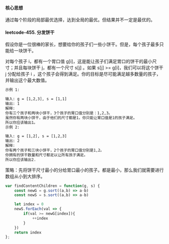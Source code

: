 
#### 核心思想

通过每个阶段的局部最优选择，达到全局的最优。但结果并不一定是最优的。

#### leetcode-455. 分发饼干

假设你是一位很棒的家长，想要给你的孩子们一些小饼干。但是，每个孩子最多只能给一块饼干。

对每个孩子 i，都有一个胃口值 g[i]，这是能让孩子们满足胃口的饼干的最小尺寸；并且每块饼干 j，都有一个尺寸 s[j] 。如果 s[j] >= g[i]，我们可以将这个饼干 j 分配给孩子 i ，这个孩子会得到满足。你的目标是尽可能满足越多数量的孩子，并输出这个最大数值。

```txt 
示例 1:

输入: g = [1,2,3], s = [1,1]
输出: 1
解释: 
你有三个孩子和两块小饼干，3个孩子的胃口值分别是：1,2,3。
虽然你有两块小饼干，由于他们的尺寸都是1，你只能让胃口值是1的孩子满足。
所以你应该输出1。
示例 2:

输入: g = [1,2], s = [1,2,3]
输出: 2
解释: 
你有两个孩子和三块小饼干，2个孩子的胃口值分别是1,2。
你拥有的饼干数量和尺寸都足以让所有孩子满足。
所以你应该输出2.
```

策略：先将饼干尺寸最小的分给胃口最小的孩子。都是最小，那么我们就需要进行数组从小到大排序。

```javascript
var findContentChildren = function(g, s) {
    const newG = g.sort((a,b) => a-b)
    const newS = s.sort((a,b) => a-b)

    let index = 0
    newS.forEach(val => {
        if(val >= newG[index]){
            ++index
        }
    })
    return index
};
```